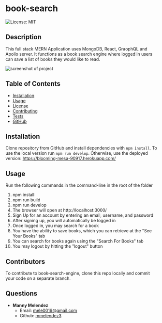 # book-search
  ![License: MIT](https://img.shields.io/badge/License-MIT-yellow.svg)
  ## Description
  This full stack MERN Application uses MongoDB, React, GraophQL and Apollo server. It functions as a book search engine where logged in users can save a list of books they would like to read.

  ![screenshot of project](./assets/images/book.png)
  
  ## Table of Contents
  * [Installation](#installation)
  * [Usage](#usage)
  * [License](#license)
  * [Contributing](#contributing)
  * [Tests](#tests)
  * [GitHub](#github)
    
    
## Installation
  Clone repository from GitHub and install dependencies with `npm install`. To use the local version run `npm run develop`. Otherwise, use the deployed version: https://blooming-mesa-90917.herokuapp.com/

  ## Usage
Run the following commands in the command-line in the root of the folder
1. npm install
2. npm run build
3. npm run develop
4. The browser will open at http://localhost:3000/
5. Sign Up for an account by entering an email, username, and password
6. After signing up, you will automatically be logged in
7. Once logged in, you may search for a book
8. You have the ability to save books, which you can retrieve at the "See Your Books" tab
9. You can search for books again using the "Search For Books" tab
10. You may logout by hitting the "logout" button

## Contributors
To contribute to book-search-engine, clone this repo locally and commit your code on a separate branch.


## Questions
* <strong>Manny Melendez</strong>
    * Email: mele0019@gmail.com
    * Github: [mmelendez3](https://github.com/mmelendez3)

